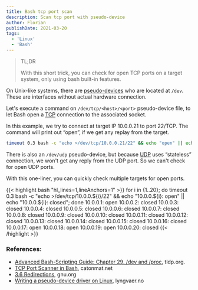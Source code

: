 ```yaml
---
title: Bash tcp port scan
description: Scan tcp port with pseudo-device
author: Florian
publishDate: 2021-03-20
tags:
  - 'Linux'
  - 'Bash'
---
```


> TL;DR
>
> With this short trick, you can check for open TCP ports on a target system, only using bash built-in features.

On Unix-like systems, there are [pseudo-devices](https://en.wikipedia.org/wiki/Device_file#Pseudo-devices) who are located at `/dev`. These are interfaces without actual hardware connection.

Let's execute a command on `/dev/tcp/<host>/<port>` pseudo-device file, to let Bash open a [TCP](https://en.wikipedia.org/wiki/Transmission_Control_Protocol) connection to the associated socket.

In this example, we try to connect at target IP 10.0.0.21 to port 22/TCP.
The command will print out “open”, if we get any replay from the target.
```bash
timeout 0.3 bash -c "echo >/dev/tcp/10.0.0.21/22" && echo "open" || echo "closed"
```

There is also an `/dev/udp` pseudo-device, but because [UDP](https://en.wikipedia.org/wiki/User_Datagram_Protocol) uses “stateless” connection, we won't get any reply from the UDP port. So we can't check for open UDP ports.

With this one-liner, you can quickly check multiple targets for open ports.

{{< highlight bash "hl_lines=1,lineAnchors=1" >}}
for i in {1..20}; do timeout 0.3 bash -c "echo >/dev/tcp/10.0.0.${i}/22" && echo "10.0.0.${i}: open" || echo "10.0.0.${i}: closed"; done
10.0.0.1: open
10.0.0.2: closed
10.0.0.3: closed
10.0.0.4: closed
10.0.0.5: closed
10.0.0.6: closed
10.0.0.7: closed
10.0.0.8: closed
10.0.0.9: closed
10.0.0.10: closed
10.0.0.11: closed
10.0.0.12: closed
10.0.0.13: closed
10.0.0.14: closed
10.0.0.15: closed
10.0.0.16: closed
10.0.0.17: open
10.0.0.18: open
10.0.0.19: open
10.0.0.20: closed
{{< /highlight >}}

### References:
- [Advanced Bash-Scripting Guide: Chapter 29. /dev and /proc](https://tldp.org/LDP/abs/html/devref1.html), tldp.org.
- [TCP Port Scanner in Bash](https://catonmat.net/tcp-port-scanner-in-bash), catonmat.net
- [3.6 Redirections](https://www.gnu.org/software/bash/manual/html_node/Redirections.html), gnu.org
- [Writing a pseudo-device driver on Linux](https://lyngvaer.no/log/writing-pseudo-device-driver), lyngvaer.no
